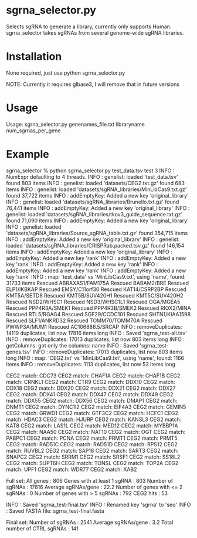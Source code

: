 
# sgrna_selector.py 

Selects sgRNA to generate a library, currently only supports Human. sgrna_selector 
takes sgRNAs from several genome-wide sgRNA libraries.

# Installation

None required, just use python sgrna_selector.py

NOTE: Currently it requires glbase3, I will remove that in future versions

# Usage

Usage: sgrna_selector.py genenames_file.txt libraryname num_sgrnas_per_gene

# Example

sgrna_selector % python sgrna_selector.py test_data.tsv test 3
INFO    : NumExpr defaulting to 4 threads.
INFO    : genelist: loaded 'test_data.tsv' found 803 items
INFO    : genelist: loaded 'datasets/CEG2.txt.gz' found 683 items
INFO    : genelist: loaded 'datasets/sgRNA_libraries/MinLibCas9.txt.gz' found 37,722 items
INFO    : addEmptyKey: Added a new key 'original_library'
INFO    : genelist: loaded 'datasets/sgRNA_libraries/Brunello.txt.gz' found 76,441 items
INFO    : addEmptyKey: Added a new key 'original_library'
INFO    : genelist: loaded 'datasets/sgRNA_libraries/tkov3_guide_sequence.txt.gz' found 71,090 items
INFO    : addEmptyKey: Added a new key 'original_library'
INFO    : genelist: loaded 'datasets/sgRNA_libraries/Source_sgRNA_table.txt.gz' found 354,715 items
INFO    : addEmptyKey: Added a new key 'original_library'
INFO    : genelist: loaded 'datasets/sgRNA_libraries/CRISPRab.packed.tsv.gz' found 146,154 items
INFO    : addEmptyKey: Added a new key 'original_library'
INFO    : addEmptyKey: Added a new key 'rank'
INFO    : addEmptyKey: Added a new key 'rank'
INFO    : addEmptyKey: Added a new key 'rank'
INFO    : addEmptyKey: Added a new key 'rank'
INFO    : addEmptyKey: Added a new key 'rank'
INFO    : map: 'test_data' vs 'MinLibCas9.txt', using 'name', found: 31733 items
Rescued ABRAXAS1/FAM175A
Rescued BABAM2/BRE
Rescued ELP1/IKBKAP
Rescued EMSY/C11orf30
Rescued KAT14/CSRP2BP
Rescued KMT5A/SETD8
Rescued KMT5B/SUV420H1
Rescued KMT5C/SUV420H2
Rescued NSD2/WHSC1
Rescued NSD3/WHSC1L1
Rescued OGA/MGEA5
Rescued PPP4R3A/SMEK1
Rescued PPP4R3B/SMEK2
Rescued RIOX2/MINA
Rescued RTL5/RGAG4
Rescued SGF29/CCDC101
Rescued SHTN1/KIAA1598
Rescued SLF1/ANKRD32
Rescued TOMM70/TOMM70A
Rescued PWWP3A/MUM1
Rescued AC106886.5/SRCAP
INFO    : removeDuplicates: 14119 duplicates, list now 17816 items long
INFO    : Saved 'sgrna_test-all.tsv'
INFO    : removeDuplicates: 17013 duplicates, list now 803 items long
INFO    : getColumns: got only the columns: name
INFO    : Saved 'sgrna_test-genes.tsv'
INFO    : removeDuplicates: 17013 duplicates, list now 803 items long
INFO    : map: 'CEG2.txt' vs 'MinLibCas9.txt', using 'name', found: 1166 items
INFO    : removeDuplicates: 1113 duplicates, list now 53 items long

CEG2 match: CDC73
CEG2 match: CHAF1A
CEG2 match: CHAF1B
CEG2 match: CRNKL1
CEG2 match: CTR9
CEG2 match: DDX10
CEG2 match: DDX18
CEG2 match: DDX20
CEG2 match: DDX21
CEG2 match: DDX27
CEG2 match: DDX41
CEG2 match: DDX47
CEG2 match: DDX49
CEG2 match: DDX55
CEG2 match: DDX56
CEG2 match: DMAP1
CEG2 match: DNMT1
CEG2 match: DYNC1I2
CEG2 match: EIF4A3
CEG2 match: GEMIN5
CEG2 match: GRWD1
CEG2 match: GTF3C2
CEG2 match: HCFC1
CEG2 match: HDAC3
CEG2 match: HJURP
CEG2 match: KANSL3
CEG2 match: KAT8
CEG2 match: LAS1L
CEG2 match: MED12
CEG2 match: MYBBP1A
CEG2 match: NAA50
CEG2 match: NAT10
CEG2 match: OGT
CEG2 match: PABPC1
CEG2 match: PCNA
CEG2 match: PRMT1
CEG2 match: PRMT5
CEG2 match: RAD51C
CEG2 match: RAD51D
CEG2 match: RPS12
CEG2 match: RUVBL2
CEG2 match: SAP18
CEG2 match: SART3
CEG2 match: SNAPC2
CEG2 match: SRRM1
CEG2 match: SRSF1
CEG2 match: SS18L2
CEG2 match: SUPT6H
CEG2 match: TONSL
CEG2 match: TOP2A
CEG2 match: UPF1
CEG2 match: WDR77
CEG2 match: XAB2



Full set:
  All genes                        : 806
  Genes with at least 1 sgRNA      : 803
  Number of sgRNAs                 : 17816
  Average sgRNAs/gene              : 22.2
  Number of genes with <= 2 sgRNAs : 0
  Number of genes with > 5 sgRNAs  : 792
  CEG2 hits                        : 53

INFO    : Saved 'sgrna_test-final.tsv'
INFO    : Renamed key 'sgrna' to 'seq'
INFO    : Saved FASTA file: sgrna_test-final.fasta

Final set:
  Number of sgRNAs                 : 2541
  Average sgRNAs/gene              : 3.2
  Total number of CTRL sgRNAs      : 141



